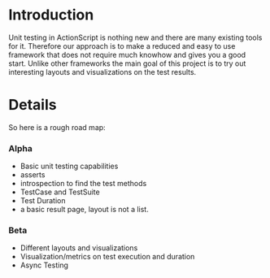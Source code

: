 # Introduction #

Unit testing in ActionScript is nothing new and there are many existing tools for it. Therefore our approach is to make a reduced and easy to use framework that does not require much knowhow and gives you a good start.
Unlike other frameworks the main goal of this project is to try out interesting layouts and visualizations on the test results.


# Details #

So here is a rough road map:

### Alpha ###
  * Basic unit testing capabilities
  * asserts
  * introspection to find the test methods
  * TestCase and TestSuite
  * Test Duration
  * a basic result page, layout is not a list.

### Beta ###
  * Different layouts and visualizations
  * Visualization/metrics on test execution and duration
  * Async Testing